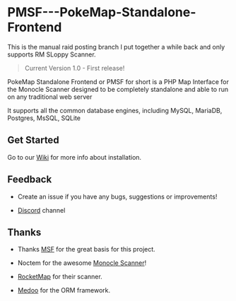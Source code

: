# PMSF---PokeMap-Standalone-Frontend

This is the manual raid posting branch I put together a while back and only supports RM SLoppy Scanner.

> Current Version 1.0 - First release!

PokeMap Standalone Frontend or PMSF for short is a PHP Map Interface for the Monocle Scanner designed to be completely standalone and able to run on any traditional web server

It supports all the common database engines, including MySQL, MariaDB, Postgres, MsSQL, SQLite

## Get Started
Go to our [Wiki](https://github.com/Glennmen/PMSF/wiki) for more info about installation.

## Feedback
* Create an issue if you have any bugs, suggestions or improvements!

* [Discord](https://discord.gg/k2f88B2) channel

## Thanks

* Thanks [MSF](https://github.com/Nuro/MSF) for the great basis for this project.

* Noctem for the awesome [Monocle Scanner](https://github.com/Noctem/Monocle)!

* [RocketMap](https://github.com/RocketMap/RocketMap) for their scanner.

* [Medoo](http://medoo.in) for the ORM framework.
